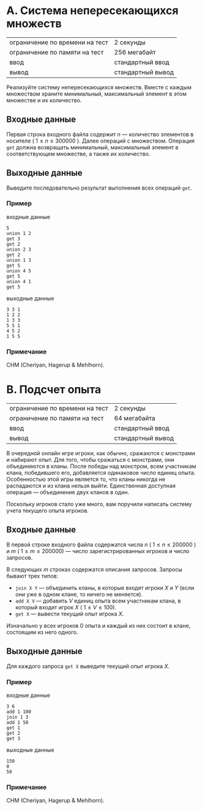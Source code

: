 # A. Система непересекающихся множеств

|                                |                   |
| ------------------------------ | ----------------- |
| ограничение по времени на тест | 2 секунды         |
| ограничение по памяти на тест  | 256 мегабайт      |
| ввод                           | стандартный ввод  |
| вывод                          | стандартный вывод |

Реализуйте систему непересекающихся множеств. 
Вместе с каждым множеством храните минимальный, максимальный элемент в этом множестве и их количество.

## Входные данные
Первая строка входного файла содержит $n$ — количество элементов в носителе ( $1 \leq n \leq 300000$ ). 
Далее операций с множеством. Операция `get` должна возвращать минимальный, максимальный элемент в соответствующем множестве, а также их количество.

## Выходные данные
Выведите последовательно результат выполнения всех операций `get`.

### Пример
входные данные
```
5
union 1 2
get 3
get 2
union 2 3
get 2
union 1 3
get 5
union 4 5
get 5
union 4 1
get 5
```
выходные данные
```
3 3 1
1 2 2
1 3 3
5 5 1
4 5 2
1 5 5
```

### Примечание
CHM (Cheriyan, Hagerup & Mehlhorn).




# B. Подсчет опыта

|                                |                   |
| ------------------------------ | ----------------- |
| ограничение по времени на тест | 2 секунды         |
| ограничение по памяти на тест  | 64 мегабайта      |
| ввод                           | стандартный ввод  |
| вывод                          | стандартный вывод |

В очередной онлайн игре игроки, как обычно, сражаются с монстрами и набирают опыт. 
Для того, чтобы сражаться с монстрами, они объединяются в кланы. 
После победы над монстром, всем участникам клана, победившего его, добавляется одинаковое число единиц опыта. 
Особенностью этой игры является то, что кланы никогда не распадаются и из клана нельзя выйти. 
Единственная доступная операция — объединение двух кланов в один.

Поскольку игроков стало уже много, вам поручили написать систему учета текущего опыта игроков.

## Входные данные
В первой строке входного файла содержатся числа $n$ ( $1 \leq n \leq 200000$ ) и $m$ ( $1 \leq m \leq 200000$) — число зарегистрированных игроков и число запросов.

В следующих $m$ строках содержатся описания запросов. Запросы бывают трех типов:

- `join X Y` — объединить кланы, в которые входят игроки $X$ и $Y$ (если они уже в одном клане, то ничего не меняется).
- `add X V` — добавить $V$ единиц опыта всем участникам клана, в который входит игрок $X$ ( $1 \leq V \leq 100$).
- `get X` — вывести текущий опыт игрока $X$.

Изначально у всех игроков 0 опыта и каждый из них состоит в клане, состоящим из него одного.

## Выходные данные
Для каждого запроса `get X` выведите текущий опыт игрока $X$.

### Пример
входные данные
```
3 6
add 1 100
join 1 3
add 1 50
get 1
get 2
get 3
```
выходные данные
```
150
0
50
```

### Примечание
CHM (Cheriyan, Hagerup & Mehlhorn).
